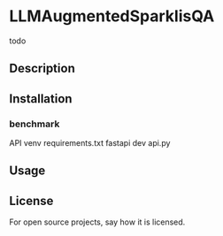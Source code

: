 # LLMAugmentedSparklisQA

todo

## Description


## Installation

### benchmark
API
venv requirements.txt
fastapi dev api.py

## Usage


## License
For open source projects, say how it is licensed.
